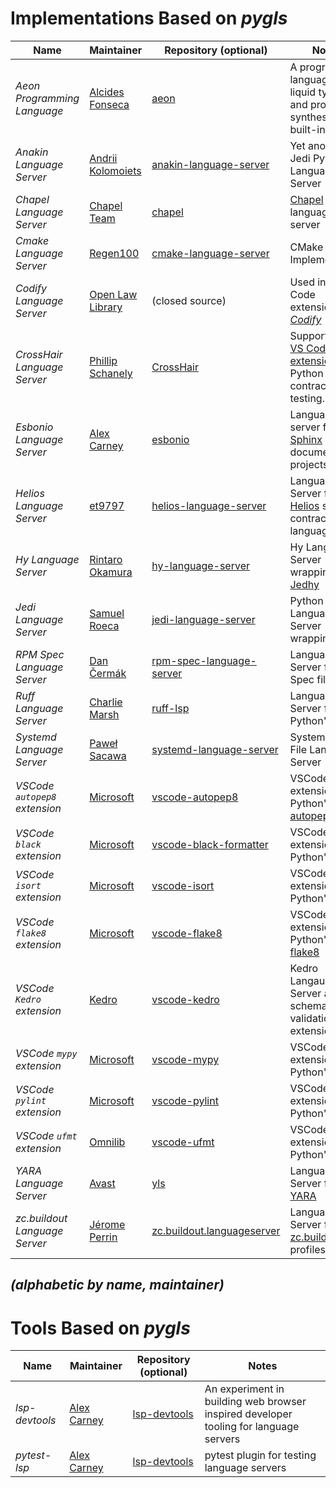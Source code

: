 # Implementations Based on _pygls_

| Name                     | Maintainer                                                            | Repository (optional)                                                      | Notes                                                                                                                         |
|--------------------------|-----------------------------------------------------------------------|----------------------------------------------------------------------------|-------------------------------------------------------------------------------------------------------------------------------|
| _Aeon Programming Language_ | [Alcides Fonseca](https://github.com/alcides) | [aeon](https://github.com/alcides/aeon) | A programming language with liquid types and program synthesis built-in. |
| _Anakin Language Server_ | [Andrii Kolomoiets](https://github.com/muffinmad) | [anakin-language-server](https://github.com/muffinmad/anakin-language-server) | Yet another Jedi Python Language Server |
| _Chapel Language Server_ | [Chapel Team](https://github.com/chapel-lang) | [chapel](https://github.com/chapel-lang/chapel/tree/main/tools/chpl-language-server) | [Chapel](https://chapel-lang.org/) language server |
| _Cmake Language Server_  | [Regen100](https://github.com/regen100)                               | [cmake-language-server](https://github.com/regen100/cmake-language-server) | CMake LSP Implementation
| _Codify Language Server_ | [Open Law Library](http://www.openlawlib.org/)                        | (closed source)                                                                     | Used in our VS Code extension, _[Codify](https://marketplace.visualstudio.com/items?itemName=openlawlibrary.open-law-codify)_ |
| _CrossHair Language Server_ | [Phillip Schanely](http://github.com/pschanely)                    | [CrossHair](https://github.com/pschanely/CrossHair)                        | Supports [this VS Code extension](https://marketplace.visualstudio.com/items?itemName=CrossHair.crosshair) for Python contract testing. |
| _Esbonio Language Server_| [Alex Carney](https://github.com/alcarney) | [esbonio](https://github.com/swyddfa/esbonio) | Language server for [Sphinx](https://www.sphinx-doc.org/en/master/) documentation projects |
| _Helios Language Server_   | [et9797](https://github.com/et9797) | [helios-language-server](https://github.com/et9797/helios-language-server)   | Language Server for [Helios](https://github.com/Hyperion-BT/Helios) smart contract language |
| _Hy Language Server_     | [Rintaro Okamura](https://github.com/rinx) | [hy-language-server](https://github.com/rinx/hy-language-server) | Hy Language Server wrapping [Jedhy](https://github.com/ekaschalk/jedhy) |
| _Jedi Language Server_   | [Samuel Roeca](https://softwarejourneyman.com/pages/about.html#about) | [jedi-language-server](https://github.com/pappasam/jedi-language-server)   | Python Language Server wrapping [Jedi](https://github.com/davidhalter/jedi)                                                   |
| _RPM Spec Language Server_ | [Dan Čermák](https://github.com/dcermak) | [rpm-spec-language-server](https://github.com/dcermak/rpm-spec-language-server/) | Language Server for RPM Spec files |
| _Ruff Language Server_   | [Charlie Marsh](https://github.com/charliermarsh) | [ruff-lsp](https://github.com/charliermarsh/ruff-lsp) | Language Server for Python's [ruff](https://github.com/charliermarsh/ruff) |
| _Systemd Language Server_  | [Paweł Sacawa](https://github.com/psacawa)                               | [systemd-language-server](https://github.com/psacawa/systemd-language-server) | Systemd Unit File Language Server
| _VSCode `autopep8` extension_   | [Microsoft](https://github.com/microsoft) | [vscode-autopep8](https://github.com/microsoft/vscode-autopep8) | VSCode extension for Python's [autopep8](https://github.com/hhatto/autopep8) |
| _VSCode `black` extension_   | [Microsoft](https://github.com/microsoft) | [vscode-black-formatter](https://github.com/microsoft/vscode-black-formatter) | VSCode extension for Python's [black](https://github.com/psf/black) |
| _VSCode `isort` extension_   | [Microsoft](https://github.com/microsoft) | [vscode-isort](https://github.com/microsoft/vscode-isort) | VSCode extension for Python's [isort](https://pycqa.github.io/isort) |
| _VSCode `flake8` extension_   | [Microsoft](https://github.com/microsoft) | [vscode-flake8](https://github.com/microsoft/vscode-flake8) | VSCode extension for Python's [flake8](https://github.com/PyCQA/flake8) |
| _VSCode `Kedro` extension_   | [Kedro](https://github.com/kedro-org/kedro) | [vscode-kedro](https://github.com/kedro-org/vscode-kedro) | Kedro Langauge Server and schema validation extension |
| _VSCode `mypy` extension_   | [Microsoft](https://github.com/microsoft) | [vscode-mypy](https://github.com/microsoft/vscode-mypy) | VSCode extension for Python's [mypy](https://github.com/python/mypy) |
| _VSCode `pylint` extension_   | [Microsoft](https://github.com/microsoft) | [vscode-pylint](https://github.com/microsoft/vscode-pylint) | VSCode extension for Python's [pylint](https://github.com/PyCQA/pylint) |
| _VSCode `ufmt` extension_   | [Omnilib](https://github.com/omnilib) | [vscode-ufmt](https://github.com/omnilib/vscode-ufmt) | VSCode extension for Python's [ufmt](https://ufmt.omnilib.dev/en/stable/) |
| _YARA Language Server_   | [Avast](https://github.com/avast) | [yls](https://github.com/avast/yls) | Language Server for [YARA](https://github.com/VirusTotal/yara) |
| _zc.buildout Language Server_   | [Jérome Perrin](https://github.com/perrinjerome) | [zc.buildout.languageserver](https://github.com/perrinjerome/vscode-zc-buildout)   | Language Server for [zc.buildout](http://docs.buildout.org/en/latest/) profiles.  |

## _(alphabetic by name, maintainer)_

# Tools Based on _pygls_

| Name                     | Maintainer                                                            | Repository (optional)                                                      | Notes                                                                                                                         |
|--------------------------|-----------------------------------------------------------------------|----------------------------------------------------------------------------|-------------------------------------------------------------------------------------------------------------------------------|
| _lsp-devtools_ | [Alex Carney](https://github.com/alcarney) | [lsp-devtools](https://github.com/swyddfa/lsp-devtools) | An experiment in building web browser inspired developer tooling for language servers |
| _pytest-lsp_ | [Alex Carney](https://github.com/alcarney) | [lsp-devtools](https://github.com/swyddfa/lsp-devtools) | pytest plugin for testing language servers |
